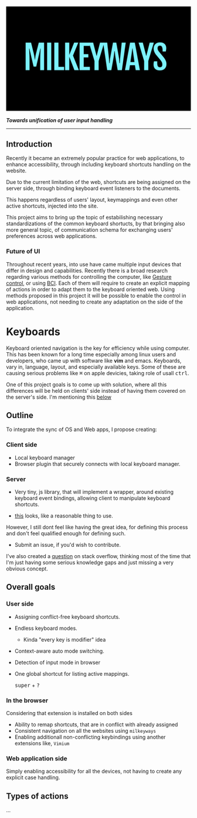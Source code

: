 ![](res/mkw.png)

__*Towards unification of user input handling*__

<!-- // <kbd>/</kbd> - ```focus search``` -->

----

## Introduction
Recently it became an extremely popular practice for web applications, to enhance accessibility, through including keyboard shortcuts handling on the website. 

Due to the current limitation of the web, shortcuts are being assigned on the server side, through binding keyboard event listeners to the documents. 

This happens regardless of users' layout, keymappings and even other active shortcuts, injected into the site. 

This project aims to bring up the topic of estabilishing necessary standardizations of the common keyboard shortucts, by that bringing also more general topic, of communication schema for exchanging users' preferences across web applications.  

### Future of UI
Throughout recent years, into use have came multiple input devices that differ in design and capabilities. 
 Recently there is a broad research regarding various methods for controlling the computer, like [Gesture control](https://link.springer.com/chapter/10.1007/978-981-15-3639-7_96), or using [BCI](https://en.wikipedia.org/wiki/Brain%E2%80%93computer_interface).
  Each of them will require to create an explicit mapping of actions in order to adapt them to the keyboard oriented web. Using methods proposed in this project it will be possible to enable the control in web applications, not needing to create any adaptation on the side of the application.


# Keyboards
Keyboard oriented navigation is the key for efficiency while using computer.
This has been known for a long time especially among linux users and developers, who came up with software like **vim** and emacs.
 Keyboards, vary in, language, layout, and especially available keys. Some of these are causing serious problems like <kbd>⌘</kbd> on apple devicies, taking role of usall <kbd>ctrl</kbd>. 

One of this project goals is to come up with solution, where all this differences will be held on clients' side instead of having them covered on the server's side. I'm mentioning this [below](#outline)

  <!-- More about keyboards [here](keyboards.md) -->

## Outline
To integrate the sync of OS and Web apps, I propose creating:

### **Client side** 
   - Local keyboard manager
   - Browser plugin that securely connects with local keyboard manager.

### **Server**
   - Very tiny, js library, that will implement a wrapper, around existing keyboard event bindings, allowing client to manipulate keyboard shortcuts.
  

   - [this](https://developer.mozilla.org/en-US/docs/Web/JavaScript/Reference/Global_Objects/Proxy) looks, like a reasonable thing to use.


 However, I still dont feel like having the great idea, for defining this process and don't feel qualified enough for defining such.
   - Submit an issue, if you'd wish to contribute.

   I've also created a [question](https://stackoverflow.com/questions/64820525/user-preference-client-server-dialogue) on stack overflow, thinking most of the time that I'm just having some serious knowledge gaps and just missing a very obvious concept.

### 

## Overall goals
### User side
- Assigning conflict-free keyboard shortcuts.
- Endless keyboard modes.
  - Kinda "every key is modifier" idea
- Context-aware auto mode switching.
- Detection of input mode in browser 
- One global shortcut for listing active mappings.
  
   <kbd>super</kbd> + <kbd>?</kbd>

### In the browser
Considering that extension is installed on both sides
- Ability to remap shortcuts, that are in conflict with already assigned
- Consistent navigation on all the websites using `milkeyways`
- Enabling additionall non-conflicting keybindings using another extensions like, `Vimium`

### Web application side
Simply enabling accessibility for all the devices, not having to create any explicit case handling.

## Types of actions
...
